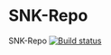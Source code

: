 # SNK-Repo
SNK-Repo
[![Build status](https://ci.appveyor.com/api/projects/status/72up3b3h8fjvi4cg/branch/master?svg=true)](https://ci.appveyor.com/project/shariqnasir/snk-repo/branch/master)
